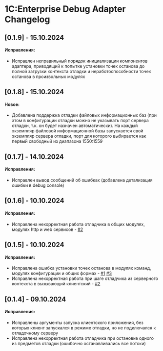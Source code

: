 # 1С:Enterprise Debug Adapter Changelog

## [0.1.9] - 15.10.2024

#### Исправления:

* Исправлен неправильный порядок инициализации компонентов адаптера, приводящий к попытке установки точек останова до полной загрузки контекста отладки и
неработоспособности точек останова в произвольных модулях

## [0.1.8] - 15.10.2024

#### Новое:

* Добавлена поддержка отладки файловых информационных баз (при этом в конфигурации отладки можно не указывать порт сервера отладки, т.к. он будет назначен автоматически). На каждый экземпляр файловой информационной базы запускается свой экземпляр сервера отладки, порт для которого выбирается как первый свободный из диапазона 1550:1559

## [0.1.7] - 14.10.2024

#### Исправления:

* Исправлен вывод сообщений об ошибках (добавлена детализация ошибки в debug console)

## [0.1.6] - 10.10.2024

#### Исправления:

* Исправлена некорректная работа отладчика в общих модулях, модулях http и web сервисов - 
[#2](https://github.com/akpaevj/onec-debug-adapter/issues/2) 

## [0.1.5] - 10.10.2024

#### Исправления:

* Исправлена ошибка установки точек останова в модулях команд, модулях конфигурации и общих формах - 
[#1](https://github.com/akpaevj/onec-debug-adapter/issues/1) 
[#3](https://github.com/akpaevj/onec-debug-adapter/issues/3)  
* Исправлена некорректная работа при шаге отладчика из серверного контекста в вызывающий клиентский - 
[#2](https://github.com/akpaevj/onec-debug-adapter/issues/2) 

## [0.1.4] - 09.10.2024

#### Исправления:

* Исправлены аргументы запуска клиентского приложения, без которых клиент запускался в режиме отладки, но не подключался к отладочному серверу  
* Исправлена некорректная работа отладчика при остановке одного из предметов отладки (ошибочно останавливались все потоки) 